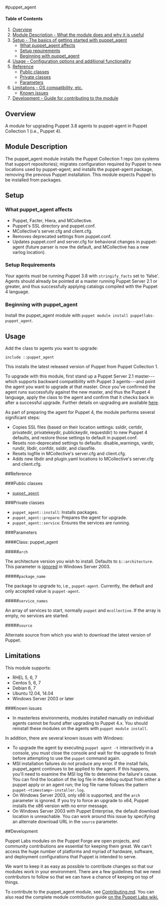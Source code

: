#puppet_agent

#### Table of Contents

1. [Overview](#overview)
2. [Module Description - What the module does and why it is useful](#module-description)
3. [Setup - The basics of getting started with puppet_agent](#setup)
    * [What puppet_agent affects](#what-puppet_agent-affects)
    * [Setup requirements](#setup-requirements)
    * [Beginning with puppet_agent](#beginning-with-puppet_agent)
4. [Usage - Configuration options and additional functionality](#usage)
5. [Reference](#reference)
    * [Public classes](#public-classes)
    * [Private classes](#private-classes)
    * [Parameters](#parameters)
6. [Limitations - OS compatibility, etc.](#limitations)
    * [Known issues](#known-issues)
7. [Development - Guide for contributing to the module](#development)

## Overview

A module for upgrading Puppet 3.8 agents to puppet-agent in Puppet Collection 1 (i.e., Puppet 4).

## Module Description

The puppet_agent module installs the Puppet Collection 1 repo (on systems that support repositories); migrates configuration required by Puppet to new locations used by puppet-agent; and installs the puppet-agent package, removing the previous Puppet installation. This module expects Puppet to be installed from packages.

## Setup

### What puppet_agent affects

* Puppet, Facter, Hiera, and MCollective.
* Puppet's SSL directory and puppet.conf.
* MCollective's server.cfg and client.cfg.
* Removes deprecated settings from puppet.conf.
* Updates puppet.conf and server.cfg for behavioral changes in puppet-agent (future parser is now the default, and MCollective has a new varlog location).

### Setup Requirements

Your agents must be running Puppet 3.8 with `stringify_facts` set to 'false'. Agents should already be pointed at a master running Puppet Server 2.1 or greater, and thus successfully applying catalogs compiled with the Puppet 4 language.

### Beginning with puppet_agent

Install the puppet_agent module with `puppet module install puppetlabs-puppet_agent`.

## Usage

Add the class to agents you want to upgrade:

~~~puppet
include ::puppet_agent
~~~

This installs the latest released version of Puppet from Puppet Collection 1.

To upgrade with this module, first stand up a Puppet Server 2.1 master---which supports backward compatibility with Puppet 3 agents---and point the agent you want to upgrade at that master. Once you've confirmed the agent runs successfully against the new master, and thus the Puppet 4 language, apply the class to the agent and confirm that it checks back in after a successful upgrade. Further details on upgrading are available [here](http://docs.puppetlabs.com/puppet/4.2/reference/upgrade_major_pre.html).

As part of preparing the agent for Puppet 4, the module performs several significant steps:
* Copies SSL files (based on their location settings: ssldir, certdir, privatedir, privatekeydir, publickeydir, requestdir) to new Puppet 4 defaults, and restore those settings to default in puppet.conf.
* Resets non-deprecated settings to defaults: disable_warnings, vardir, rundir, libdir, confdir, ssldir, and classfile.
* Resets logfile in MCollective's server.cfg and client.cfg.
* Adds new libdir and plugin.yaml locations to MCollective's server.cfg and client.cfg.

##Reference

###Public classes
* [`puppet_agent`](#class-puppetagent)

###Private classes
* `puppet_agent::install`: Installs packages.
* `puppet_agent::prepare`: Prepares the agent for upgrade.
* `puppet_agent::service`: Ensures the services are running.

###Parameters

####Class: puppet_agent

#####`arch`

The architecture version you wish to install. Defaults to `$::architecture`. This parameter is [ignored](#known-issues) in Windows Server 2003.

#####`package_name`

The package to upgrade to, i.e., `puppet-agent`. Currently, the default and only accepted value is `puppet-agent`.

#####`service_names`

An array of services to start, normally `puppet` and `mcollective`. If the array is empty, no services are started.

#####`source`

Alternate source from which you wish to download the latest version of Puppet.

## Limitations

This module supports:

* RHEL 5, 6, 7
* Centos 5, 6, 7
* Debian 6, 7
* Ubuntu 12.04, 14.04
* Windows Server 2003 or later

###Known issues

* In masterless environments, modules installed manually on individual agents cannot be found after upgrading to Puppet 4.x. You should reinstall these modules on the agents with `puppet module install`.

In addition, there are several known issues with Windows:

* To upgrade the agent by executing `puppet agent -t` interactively in a console, you must close the console and wait for the upgrade to finish before attempting to use the `puppet` command again.
* MSI installation failures do not produce any error. If the install fails, puppet_agent continues to be applied to the agent. If this happens, you'll need to examine the MSI log file to determine the failure's cause. You can find the location of the log file in the debug output from either a puppet apply or an agent run; the log file name follows the pattern `puppet-<timestamp>-installer.log`.
* On Windows Server 2003, only x86 is supported, and the `arch` parameter is ignored. If you try to force an upgrade to x64, Puppet installs the x86 version with no error message.
* On Windows Server 2003 with Puppet Enterprise, the default download location is unreachable. You can work around this issue by specifying an alternate download URL in the `source` parameter.
 
##Development

Puppet Labs modules on the Puppet Forge are open projects, and community contributions are essential for keeping them great. We can't access the huge number of platforms and myriad of hardware, software, and deployment configurations that Puppet is intended to serve.

We want to keep it as easy as possible to contribute changes so that our modules work in your environment. There are a few guidelines that we need contributors to follow so that we can have a chance of keeping on top of things.

To contribute to the puppet_agent module, see [Contributing.md](https://github.com/puppetlabs/puppetlabs-puppet_agent/blob/master/CONTRIBUTING.md). You can also read the complete module contribution guide [on the Puppet Labs wiki.](http://projects.puppetlabs.com/projects/module-site/wiki/Module_contributing)

